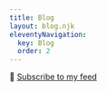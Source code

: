 ```yaml
---
title: Blog
layout: blog.njk
eleventyNavigation:
  key: Blog
  order: 2
---
```

:mega: [Subscribe to my feed](/feed.xml) <i class="fa-solid fa-rss"></i>
